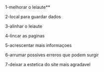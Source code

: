 1-melhorar o leiaute**

2-local para guardar dados

3-alinhar o leiaute

4-lincar as paginas

5-acrescentar mais informaçoes

6-arrumar possives erreros que podem surgir

7-deixar a estetica do site mais agradavel
